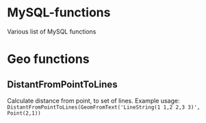 # MySQL-functions

Various list of MySQL functions

# Geo functions
## DistantFromPointToLines
Calculate distance from point, to set of lines.
Example usage: `DistantFromPointToLines(GeomFromText('LineString(1 1,2 2,3 3)', Point(2,1))`
